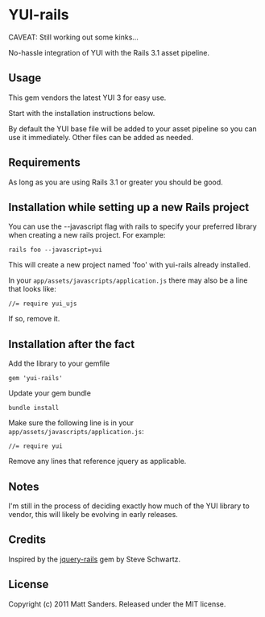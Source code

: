 # YUI-rails

CAVEAT: Still working out some kinks...

No-hassle integration of YUI with the Rails 3.1 asset pipeline.

## Usage

This gem vendors the latest YUI 3 for easy use.

Start with the installation instructions below.

By default the YUI base file will be added to your asset pipeline so you can use it immediately. Other files can be added as needed.

## Requirements

As long as you are using Rails 3.1 or greater you should be good.

## Installation while setting up a new Rails project

You can use the --javascript flag with rails to specify your preferred library when creating a new rails project. For example:

    rails foo --javascript=yui
    
This will create a new project named 'foo' with yui-rails already installed.

In your `app/assets/javascripts/application.js` there may also be a line that looks like:

    //= require yui_ujs

If so, remove it.

## Installation after the fact

Add the library to your gemfile

    gem 'yui-rails'
    
Update your gem bundle

    bundle install
    
Make sure the following line is in your `app/assets/javascripts/application.js`:

    //= require yui
    
Remove any lines that reference jquery as applicable.

## Notes

I'm still in the process of deciding exactly how much of the YUI library to vendor, this will likely be evolving in early releases.

## Credits

Inspired by the [jquery-rails](https://github.com/rails/jquery-rails) gem by Steve Schwartz.

## License

Copyright (c) 2011 Matt Sanders. Released under the MIT license.

